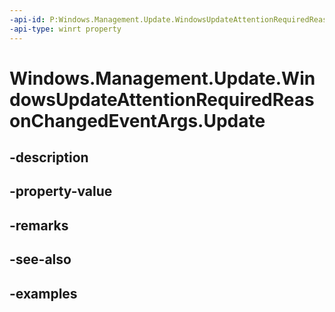 ```yaml
---
-api-id: P:Windows.Management.Update.WindowsUpdateAttentionRequiredReasonChangedEventArgs.Update
-api-type: winrt property
---
```


# Windows.Management.Update.WindowsUpdateAttentionRequiredReasonChangedEventArgs.Update

<!--
public Windows.Management.Update.WindowsUpdate Update { get; }
-->


## -description

## -property-value

## -remarks

## -see-also

## -examples


